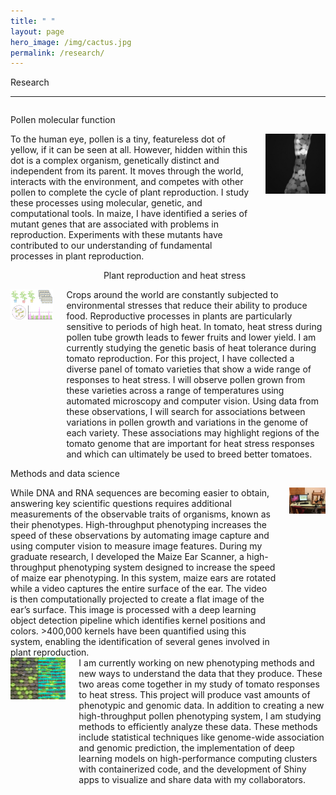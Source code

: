 ```yaml
---
title: " "
layout: page
hero_image: /img/cactus.jpg
permalink: /research/
---
```


<!--
<style type="text/css">
    img { border: 1px solid #000000; }
</style>
-->

<div class="container is-max-desktop">
    <p class="title is-2">Research</p>
</div>

<div class="container is-max-desktop">
    <hr>
	<div class="columns">
		<div class="column is-8">
			<p class="title is-3 mt-4 mb-0">Pollen molecular function</p>
		</div>
		<div class="column is-4">
		</div>
	</div>
</div>
<div class="container is-max-desktop">
	<div class="columns is-flex-direction-row-reverse">
		<div class="column is-8">
			To the human eye, pollen is a tiny, featureless dot of yellow, if it can be seen at all. However, hidden within this dot is a complex organism, genetically distinct and independent from its parent. It moves through the world, interacts with the environment, and competes with other pollen to complete the cycle of plant reproduction. I study these processes using molecular, genetic, and computational tools. In maize, I have identified a series of mutant genes that are associated with problems in reproduction. Experiments with these mutants have contributed to our understanding of fundamental processes in plant reproduction.
		</div>
		<div class="column is-4">
			<img src="/img/pollen_in_oil.jpg" alt="Maize pollen grains in oil">
		</div>
	</div>
</div>
<div class="container is-max-desktop">
	<div class="columns">
		<div class="column is-4">
		</div>
		<div class="column is-8">
			<p class="title is-3 mt-4 mb-0">Plant reproduction and heat stress</p>
		</div>
	</div>
</div>
<div class="container is-max-desktop">
	<div class="columns">
		<div class="column is-4">
			<img src="/img/thermotolerance_fig.jpg" alt="Diagram of tomato thermotolerance experiment">
		</div>
		<div class="column is-8">
			Crops around the world are constantly subjected to environmental stresses that reduce their ability to produce food. Reproductive processes in plants are particularly sensitive to periods of high heat. In tomato, heat stress during pollen tube growth leads to fewer fruits and lower yield. I am currently studying the genetic basis of heat tolerance during tomato reproduction. For this project, I have collected a diverse panel of tomato varieties that show a wide range of responses to heat stress. I will observe pollen grown from these varieties across a range of temperatures using automated microscopy and computer vision. Using data from these observations, I will search for associations between variations in pollen growth and variations in the genome of each variety. These associations may highlight regions of the tomato genome that are important for heat stress responses and which can ultimately be used to breed better tomatoes.	
		</div>
	</div>
</div>
<div class="container is-max-desktop">
	<div class="columns">
		<div class="column is-8">
			<p class="title is-3 mt-4 mb-0">Methods and data science</p>
		</div>
		<div class="column is-4">
		</div>
	</div>
</div>
<div class="container is-max-desktop">
	<div class="columns">
		<div class="column is-8">
			While DNA and RNA sequences are becoming easier to obtain, answering key scientific questions requires additional measurements of the observable traits of organisms, known as their phenotypes. High-throughput phenotyping increases the speed of these observations by automating image capture and using computer vision to measure image features. During my graduate research, I developed the Maize Ear Scanner, a high-throughput phenotyping system designed to increase the speed of maize ear phenotyping. In this system, maize ears are rotated while a video captures the entire surface of the ear. The video is then computationally projected to create a flat image of the ear’s surface. This image is processed with a deep learning object detection pipeline which identifies kernel positions and colors. >400,000 kernels have been quantified using this system, enabling the identification of several genes involved in plant reproduction.
		</div>
		<div class="column is-4">
			<img src="/img/maize_ear_scanner.jpg" alt="Maize ear scanner">
		</div>
	</div>
</div>
<div class="container is-max-desktop">
	<div class="columns">
		<div class="column is-4">
			<img src="/img/earvision.jpg" alt="Maize ear scanner">
		</div>
		<div class="column is-8">
			I am currently working on new phenotyping methods and new ways to understand the data that they produce. These two areas come together in my study of tomato responses to heat stress. This project will produce vast amounts of phenotypic and genomic data. In addition to creating a new high-throughput pollen phenotyping system, I am studying methods to efficiently analyze these data. These methods include statistical techniques like genome-wide association and genomic prediction, the implementation of deep learning models on high-performance computing clusters with containerized code, and the development of Shiny apps to visualize and share data with my collaborators.
		</div>
	</div>
</div>
